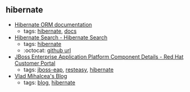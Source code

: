 hibernate 
---
* [Hibernate ORM documentation]( http://hibernate.org/orm/documentation/)
    * tags: [hibernate](../tags/hibernate.md), [docs](../tags/docs.md)
* [Hibernate Search - Hibernate Search](http://hibernate.org/search/)
    * tags: [hibernate](../tags/hibernate.md)
    * :octocat: [github url](https://github.com/hibernate/hibernate-search)
* [JBoss Enterprise Application Platform Component Details - Red Hat Customer Portal](https://access.redhat.com/articles/112673)
    * tags: [jboss-eap](../tags/jboss-eap.md), [resteasy](../tags/resteasy.md), [hibernate](../tags/hibernate.md)
* [Vlad Mihalcea's Blog ](https://vladmihalcea.com/)
    * tags: [blog](../tags/blog.md), [hibernate](../tags/hibernate.md)
